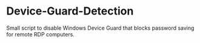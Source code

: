 # Device-Guard-Detection
Small script to disable Windows Device Guard that blocks password saving for remote RDP computers.

